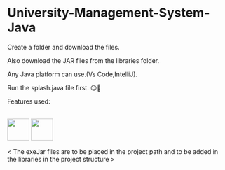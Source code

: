 # University-Management-System-Java

Create a folder and download the files.

Also download the JAR files from the libraries folder.

Any Java platform can use.(Vs Code,IntelliJ).

Run the splash.java file first. 😊🤞

Features used:

<br>
 <img src="https://cdn.jsdelivr.net/gh/devicons/devicon/icons/java/java-original-wordmark.svg" width="50" height="50" /> <img src="https://cdn.jsdelivr.net/gh/devicons/devicon/icons/mysql/mysql-original-wordmark.svg" width="50" height="50" />

< The exeJar files are to be placed in the project path and to be added in the libraries in the project structure >
